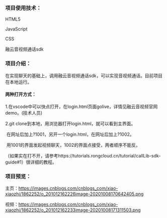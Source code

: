 ### 项目使用技术：

HTML5

JavaScript

CSS

融云音视频通话sdk



### 项目介绍：

在实现聊天的基础上，调用融云音视频通话sdk，可以实现音视频通话。目前项目在本地运行。

#### 两种打开方式：

1.在vscode中可以快点打开，在login.html页面golive，详情见融云音视频官网demo。(技术人员)

2.git clone到本地，用浏览器打开login.html，就可以看到主界面。

​	在网址后加上?1001，另开一个login.html，在网址后加上?1002。

​	用1001的界面发起视频聊天，1002的界面点接受，两者顺序不能反。

（如果实在打不开，请参考https://tutorials.rongcloud.cn/tutorial/callLib-sdk-guide#1）很详细的教程。

### 项目预览：

主页：https://images.cnblogs.com/cnblogs_com/xiao-xiaozhi/1862252/o_201012162226image-20201008170642405.png

视频：https://images.cnblogs.com/cnblogs_com/xiao-xiaozhi/1862252/o_201012162233image-20201008171311503.png